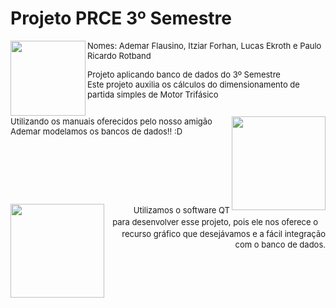 # Projeto PRCE 3º Semestre 

<div>
  <img align="left" height="120em" src="aaa https://lh5.googleusercontent.com/RPdm2EY4bWnkDYwAWYttINy0vRyhkjUfT2Oq0FxcQA6JN685lM_teSFelPJYI-UoKoMqVDuJgCvherisKahWxBXQ7jVi9GI7jbVBTsaitECFIjvV0NQQ4Q_c48ZUz_UGbHC1nmqbApslLaMB5QbF7SKsHZcWPYsB0-X1nrD-9xP4ldqw1X3L4ip9LA"/>
  
  <font size = "2">Nomes: Ademar Flausino, Itziar Forhan, Lucas Ekroth e Paulo Ricardo Rotband<font>
  <div>
    Projeto aplicando banco de dados do 3º Semestre
  <div>
    Este projeto auxilia os cálculos do dimensionamento de partida simples de Motor Trifásico
</div>

##
</div>
   <img align="right" height="150em" src="https://media.tenor.com/zf6bBuWWkM8AAAAd/spirited-away-ghibli.gif"/>
    Utilizando os manuais oferecidos pelo nosso amigão Ademar modelamos os bancos de dados!! :D
 <br/>
     <br/>
     <br/>
     <br/>
     <br/>
     <br/>
  
    
##
</div>
 <img align= "left" height="150em" src="https://media.tenor.com/Jsj-LPg73J0AAAAC/cute-animals.gif"/>
<p style='text-align: right;'>
ㅤㅤUtilizamos o software QT para desenvolver esse projeto, pois ele nos oferece oㅤㅤrecurso gráfico que desejávamos e a fácil integração com o banco de dados. 
  </div>
  </div>

</div>

